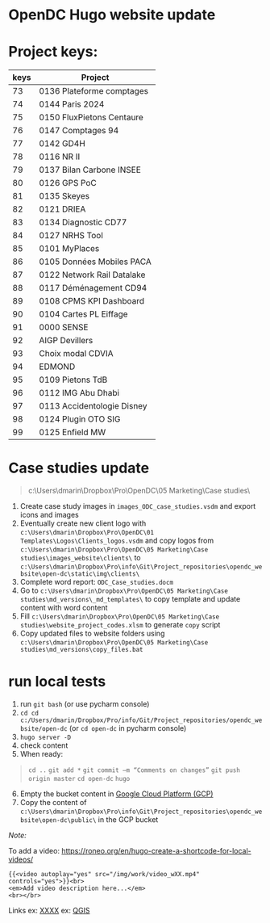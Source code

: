OpenDC Hugo website update
============================

# Project keys:

| keys | Project                    |
|------|----------------------------|
| 73   | 0136 Plateforme comptages  | 
| 74   | 0144 Paris 2024            | 
| 75   | 0150 FluxPietons Centaure  | 
| 76   | 0147 Comptages 94          | 
| 77   | 0142 GD4H                  | 
| 78   | 0116 NR II                 | 
| 79   | 0137 Bilan Carbone INSEE   | 
| 80   | 0126 GPS PoC               | 
| 81   | 0135 Skeyes                | 
| 82   | 0121 DRIEA                 | 
| 83   | 0134 Diagnostic CD77       | 
| 84   | 0127 NRHS Tool             | 
| 85   | 0101 MyPlaces              | 
| 86   | 0105 Données Mobiles PACA  | 
| 87   | 0122 Network Rail Datalake | 
| 88   | 0117 Déménagement CD94     | 
| 89   | 0108 CPMS KPI Dashboard    | 
| 90   | 0104 Cartes PL Eiffage     | 
| 91   | 0000 SENSE                 | 
| 92   | AIGP Devillers             | 
| 93   | Choix modal CDVIA          | 
| 94   | EDMOND                     | 
| 95   | 0109 Pietons TdB           | 
| 96   | 0112 IMG Abu Dhabi         | 
| 97   | 0113 Accidentologie Disney | 
| 98   | 0124 Plugin OTO SIG        | 
| 99   | 0125 Enfield MW            | 

# Case studies update

> c:\Users\dmarin\Dropbox\Pro\OpenDC\05 Marketing\Case studies\

1. Create case study images in `images_ODC_case_studies.vsdm` and export icons and images
2. Eventually create new client logo with `c:\Users\dmarin\Dropbox\Pro\OpenDC\01 Templates\Logos\Clients_logos.vsdm` and
   copy logos from `c:\Users\dmarin\Dropbox\Pro\OpenDC\05 Marketing\Case studies\images_website\clients\` to
   `c:\Users\dmarin\Dropbox\Pro\info\Git\Project_repositories\opendc_website\open-dc\static\img\clients\`
3. Complete word report: `ODC_Case_studies.docm`
4. Go to `c:\Users\dmarin\Dropbox\Pro\OpenDC\05 Marketing\Case studies\md_versions\_md_templates\` to copy template and
   update content with word content
5. Fill `c:\Users\dmarin\Dropbox\Pro\OpenDC\05 Marketing\Case studies\website_project_codes.xlsm` to generate `copy`
   script
6. Copy updated files to website folders using
   `c:\Users\dmarin\Dropbox\Pro\OpenDC\05 Marketing\Case studies\md_versions\copy_files.bat`

# run local tests

1. run `git bash` (or use pycharm console)
2. `cd cd c:/Users/dmarin/Dropbox/Pro/info/Git/Project_repositories/opendc_website/open-dc` (or `cd open-dc` in pycharm
   console)
3. `hugo server -D`
4. check content
5. When ready:

> `cd ..`
> `git add *`
> `git commit –m “Comments on changes”`
> `git push origin master`
> `cd open-dc`
> `hugo`

6. Empty the bucket content
   in [Google Cloud Platform (GCP)](https://console.cloud.google.com/storage/browser/www.open-dc.com;tab=objects?project=open-dc-website&prefix=&forceOnObjectsSortingFiltering=false)
7. Copy the content of `c:\Users\dmarin\Dropbox\Pro\info\Git\Project_repositories\opendc_website\open-dc\public\` in the
   GCP bucket

*Note:*

To add a video: https://roneo.org/en/hugo-create-a-shortcode-for-local-videos/

````
{{<video autoplay="yes" src="/img/work/video_wXX.mp4" controls="yes">}}<br>
<em>Add video description here...</em>
<br></br>

````

Links ex:
<a href = "https://XXX" target="_blank">XXXX</a>
ex:
<a href = "https://qgis.org/en/site/" target="_blank">QGIS</a>




